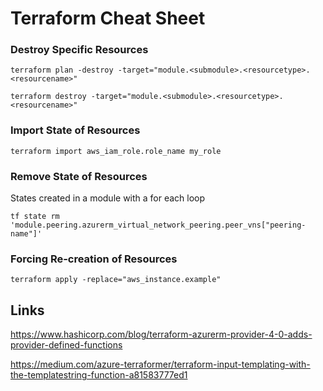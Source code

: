 # Terraform Cheat Sheet

### Destroy Specific Resources

    terraform plan -destroy -target="module.<submodule>.<resourcetype>.<resourcename>"

    terraform destroy -target="module.<submodule>.<resourcetype>.<resourcename>"

### Import State of Resources

    terraform import aws_iam_role.role_name my_role

### Remove State of Resources

States created in a module with a for each loop

    tf state rm 'module.peering.azurerm_virtual_network_peering.peer_vns["peering-name"]'


### Forcing Re-creation of Resources

    terraform apply -replace="aws_instance.example"


## Links

https://www.hashicorp.com/blog/terraform-azurerm-provider-4-0-adds-provider-defined-functions
  
https://medium.com/azure-terraformer/terraform-input-templating-with-the-templatestring-function-a81583777ed1 
